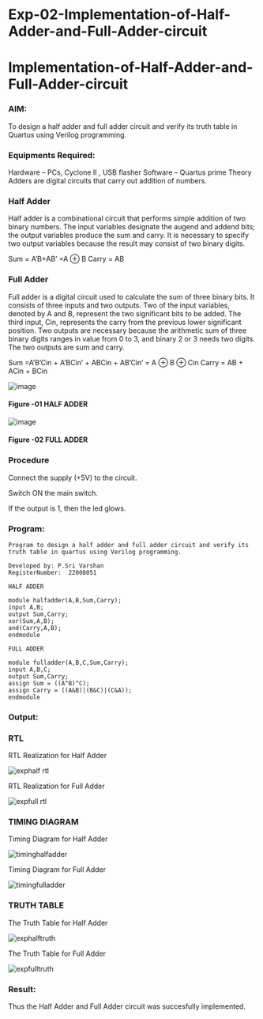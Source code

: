 # Exp-02-Implementation-of-Half-Adder-and-Full-Adder-circuit

# Implementation-of-Half-Adder-and-Full-Adder-circuit
### AIM:
To design a half adder and full adder circuit and verify its truth table in Quartus using Verilog programming.

### Equipments Required:
Hardware – PCs, Cyclone II , USB flasher
Software – Quartus prime
Theory
Adders are digital circuits that carry out addition of numbers.

### Half Adder
Half adder is a combinational circuit that performs simple addition of two binary numbers. The input variables designate the augend and addend bits; the output variables produce the sum and carry. It is necessary to specify two output variables because the result may consist of two binary digits.

Sum = A’B+AB’ =A ⊕ B Carry = AB

### Full Adder
Full adder is a digital circuit used to calculate the sum of three binary bits. It consists of three inputs and two outputs. Two of the input variables, denoted by A and B, represent the two significant bits to be added. The third input, Cin, represents the carry from the previous lower significant position. Two outputs are necessary because the arithmetic sum of three binary digits ranges in value from 0 to 3, and binary 2 or 3 needs two digits. The two outputs are sum and carry.

Sum =A’B’Cin + A’BCin’ + ABCin + AB’Cin’ = A ⊕ B ⊕ Cin Carry = AB + ACin + BCin

 ![image](https://user-images.githubusercontent.com/36288975/163552156-a13e5a56-c638-4110-97d9-8896907c8d25.png)

#### Figure -01 HALF ADDER 


![image](https://user-images.githubusercontent.com/36288975/163552057-b3547877-6d07-45b4-b7e0-bcfebfad9e1d.png)

#### Figure -02 FULL ADDER 

### Procedure

Connect the supply (+5V) to the circuit.

Switch ON the main switch.

If the output is 1, then the led glows.

### Program:
```
Program to design a half adder and full adder circuit and verify its truth table in quartus using Verilog programming.

Developed by: P.Sri Varshan
RegisterNumber:  22008051

HALF ADDER

module halfadder(A,B,Sum,Carry);
input A,B;
output Sum,Carry;
xor(Sum,A,B);
and(Carry,A,B);
endmodule

FULL ADDER

module fulladder(A,B,C,Sum,Carry);
input A,B,C;
output Sum,Carry;
assign Sum = ((A^B)^C);
assign Carry = ((A&B)|(B&C)|(C&A));
endmodule

```

### Output:
### RTL
RTL Realization for Half Adder

![exphalf rtl](https://user-images.githubusercontent.com/114944059/210621185-796ace0f-4d7d-4cc0-8167-a38d3cb15a85.jpg)


RTL Realization for Full Adder

![expfull rtl](https://user-images.githubusercontent.com/114944059/210624936-a0ff882f-d5e8-4e84-ae55-f0bf65965ab8.jpg)

### TIMING DIAGRAM
Timing Diagram for Half Adder

![timinghalfadder](https://user-images.githubusercontent.com/114944059/210625483-19d1b0d1-d351-43d4-b309-ec33937dd5e8.jpg)


Timing Diagram for Full Adder

![timingfulladder](https://user-images.githubusercontent.com/114944059/210628817-6e01936e-9e3d-4b94-a67d-992134fc2ba0.jpg)


### TRUTH TABLE 

The Truth Table for Half Adder

![exphalftruth](https://user-images.githubusercontent.com/114944059/210388206-9f3ac8b1-ee4b-459e-aa07-c706c57db395.jpg)

The Truth Table for Full Adder

![expfulltruth](https://user-images.githubusercontent.com/114944059/210388708-c847152b-0d07-4f0a-8aa2-df6f205a27d1.jpg)



### Result:
Thus the Half Adder and Full Adder circuit was succesfully implemented.
